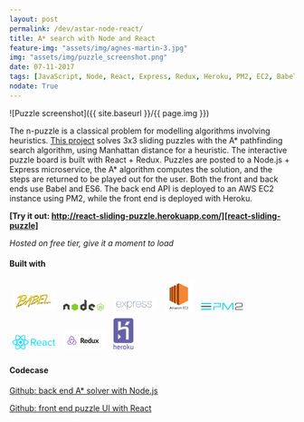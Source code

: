 ```yaml
---
layout: post
permalink: /dev/astar-node-react/
title: A* search with Node and React
feature-img: "assets/img/agnes-martin-3.jpg"
img: "assets/img/puzzle_screenshot.png"
date: 07-11-2017
tags: [JavaScript, Node, React, Express, Redux, Heroku, PM2, EC2, Babel, Algorithms, Portfolio]
nodate: True
---
```


![Puzzle screenshot]({{ site.baseurl }}/{{ page.img }})

The n-puzzle is a classical problem for modelling algorithms involving heuristics. [This project][react-sliding-puzzle] solves 3x3 sliding puzzles with the A* pathfinding search algorithm, using Manhattan distance for a heuristic. The interactive puzzle board is built with React + Redux. Puzzles are posted to a Node.js + Express microservice, the A* algorithm computes the solution, and the steps are returned to be played out for the user. Both the front and back ends use Babel and ES6. The back end API is deployed to an AWS EC2 instance using PM2, while the front end is deployed with Heroku.

**[Try it out: http://react-sliding-puzzle.herokuapp.com/][react-sliding-puzzle]**

*Hosted on free tier, give it a moment to load*


#### Built with

<img src="/assets/img/babel_logo.png" alt="Babel" style="width: 15%; padding: 5px;"/>
<img src="/assets/img/node_logo.svg" alt="Node.js" style="width: 15%; padding: 5px;"/>
<img src="/assets/img/express_logo.png" alt="Express" style="width: 15%; padding: 5px;"/>
<img src="/assets/img/EC2-logo.jpg" alt="Amazon Web Services EC2" style="width: 10%; padding: 5px;"/>
<img src="/assets/img/PM2_logo.png" alt="PM2" style="width: 15%; padding: 5px;"/>

<img src="/assets/img/react_logo.png" alt="React" style="width: 15%; padding: 5px;"/>
<img src="/assets/img/redux_logo.png" alt="Redux" style="width: 15%; padding: 5px;"/>
<img src="/assets/img/heroku.svg" alt="Heroku" style="width: 7%; padding: 5px;"/>

#### Codecase

[Github: back end A* solver with Node.js][github-node-puzzle]

[Github: front end puzzle UI with React][github-react-puzzle]


[react-sliding-puzzle]: http://react-sliding-puzzle.herokuapp.com/
[github-node-puzzle]: https://github.com/andrewmontes87/node-sliding-puzzle
[github-react-puzzle]: https://github.com/andrewmontes87/react-sliding-puzzle